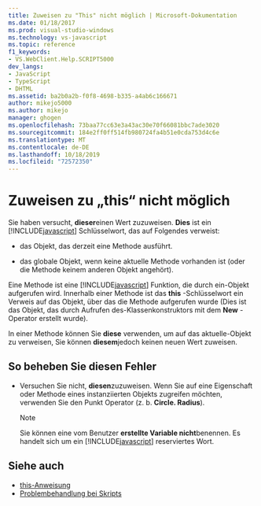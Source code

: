 ```yaml
---
title: Zuweisen zu "This" nicht möglich | Microsoft-Dokumentation
ms.date: 01/18/2017
ms.prod: visual-studio-windows
ms.technology: vs-javascript
ms.topic: reference
f1_keywords:
- VS.WebClient.Help.SCRIPT5000
dev_langs:
- JavaScript
- TypeScript
- DHTML
ms.assetid: ba2b0a2b-f0f8-4698-b335-a4ab6c166671
author: mikejo5000
ms.author: mikejo
manager: ghogen
ms.openlocfilehash: 73baa77cc63e3a43ac30e70f66081bbc7ade3020
ms.sourcegitcommit: 184e2ff0ff514fb980724fa4b51e0cda753d4c6e
ms.translationtype: MT
ms.contentlocale: de-DE
ms.lasthandoff: 10/18/2019
ms.locfileid: "72572350"
---
```

# <a name="cannot-assign-to-this"></a>Zuweisen zu „this“ nicht möglich
Sie haben versucht, **dieser**einen Wert zuzuweisen. **Dies** ist ein [!INCLUDE[javascript](../../javascript/includes/javascript-md.md)] Schlüsselwort, das auf Folgendes verweist:

- das Objekt, das derzeit eine Methode ausführt.

- das globale Objekt, wenn keine aktuelle Methode vorhanden ist (oder die Methode keinem anderen Objekt angehört).

Eine Methode ist eine [!INCLUDE[javascript](../../javascript/includes/javascript-md.md)] Funktion, die durch ein-Objekt aufgerufen wird. Innerhalb einer Methode ist das **this** -Schlüsselwort ein Verweis auf das Objekt, über das die Methode aufgerufen wurde (Dies ist das Objekt, das durch Aufrufen des-Klassenkonstruktors mit dem **New** -Operator erstellt wurde).

In einer Methode können Sie **diese** verwenden, um auf das aktuelle-Objekt zu verweisen, Sie können **diesem**jedoch keinen neuen Wert zuweisen.

## <a name="to-correct-this-error"></a>So beheben Sie diesen Fehler

- Versuchen Sie nicht, **diesen**zuzuweisen. Wenn Sie auf eine Eigenschaft oder Methode eines instanziierten Objekts zugreifen möchten, verwenden Sie den Punkt Operator (z. b. **Circle. Radius**).

  > [!NOTE]
  > Sie können eine vom Benutzer **erstellte Variable nicht**benennen. Es handelt sich um ein [!INCLUDE[javascript](../../javascript/includes/javascript-md.md)] reserviertes Wort.

## <a name="see-also"></a>Siehe auch

- [this-Anweisung](../../javascript/reference/this-statement-javascript.md)
- [Problembehandlung bei Skripts](../../javascript/advanced/troubleshooting-your-scripts-javascript.md)